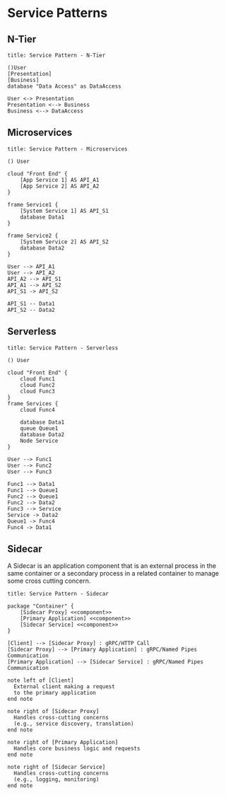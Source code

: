 # Service Patterns

## N-Tier

```plantuml
title: Service Pattern - N-Tier

()User
[Presentation]
[Business]
database "Data Access" as DataAccess

User <-> Presentation
Presentation <--> Business
Business <--> DataAccess
```

## Microservices

```plantuml
title: Service Pattern - Microservices

() User

cloud "Front End" {
    [App Service 1] AS API_A1
    [App Service 2] AS API_A2
}

frame Service1 {
    [System Service 1] AS API_S1
    database Data1
}

frame Service2 {
    [System Service 2] AS API_S2
    database Data2
}

User --> API_A1
User --> API_A2
API_A2 --> API_S1
API_A1 --> API_S2
API_S1 -> API_S2

API_S1 -- Data1
API_S2 -- Data2
```

## Serverless

```plantuml
title: Service Pattern - Serverless

() User

cloud "Front End" {
    cloud Func1
    cloud Func2
    cloud Func3
}
frame Services {
    cloud Func4

    database Data1
    queue Queue1
    database Data2
    Node Service    
}

User --> Func1
User --> Func2
User --> Func3

Func1 --> Data1
Func1 --> Queue1
Func2 --> Queue1
Func2 --> Data2
Func3 --> Service
Service -> Data2
Queue1 -> Func4
Func4 -> Data1
```

## Sidecar

A Sidecar is an application component that is an external process in the same container or a secondary process in a related container to manage some cross cutting concern.  

```plantuml
title: Service Pattern - Sidecar

package "Container" {
    [Sidecar Proxy] <<component>>
    [Primary Application] <<component>>
    [Sidecar Service] <<component>>
}

[Client] --> [Sidecar Proxy] : gRPC/HTTP Call
[Sidecar Proxy] --> [Primary Application] : gRPC/Named Pipes Communication
[Primary Application] --> [Sidecar Service] : gRPC/Named Pipes Communication

note left of [Client]
  External client making a request
  to the primary application
end note

note right of [Sidecar Proxy]
  Handles cross-cutting concerns
  (e.g., service discovery, translation)
end note

note right of [Primary Application]
  Handles core business logic and requests
end note

note right of [Sidecar Service]
  Handles cross-cutting concerns
  (e.g., logging, monitoring)
end note

```
